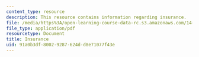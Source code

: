 ```yaml
---
content_type: resource
description: This resource contains information regarding insurance.
file: /media/https%3A/open-learning-course-data-rc.s3.amazonaws.com/14-73-the-challenge-of-world-poverty-spring-2011/91a0b3df80029287624dd8e71077f43e_MIT14_73S11_Lec16_slides.pdf
file_type: application/pdf
resourcetype: Document
title: Insurance
uid: 91a0b3df-8002-9287-624d-d8e71077f43e
---
```

